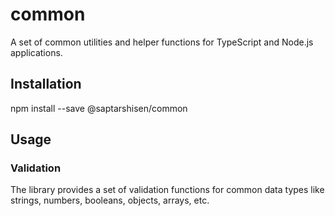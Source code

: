 # common

A set of common utilities and helper functions for TypeScript and Node.js applications.

## Installation

npm install --save @saptarshisen/common

## Usage

### Validation

The library provides a set of validation functions for common data types like strings, numbers, booleans, objects, arrays, etc.
